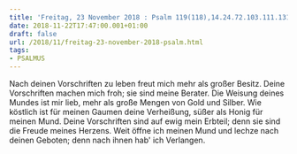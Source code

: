 ```yaml
---
title: 'Freitag, 23 November 2018 : Psalm 119(118),14.24.72.103.111.131.'
date: 2018-11-22T17:47:00.001+01:00
draft: false
url: /2018/11/freitag-23-november-2018-psalm.html
tags: 
- PSALMUS
---
```


Nach deinen Vorschriften zu leben freut mich mehr als großer Besitz. Deine Vorschriften machen mich froh; sie sind meine Berater. Die Weisung deines Mundes ist mir lieb, mehr als große Mengen von Gold und Silber. Wie köstlich ist für meinen Gaumen deine Verheißung, süßer als Honig für meinen Mund. Deine Vorschriften sind auf ewig mein Erbteil; denn sie sind die Freude meines Herzens. Weit öffne ich meinen Mund und lechze nach deinen Geboten; denn nach ihnen hab' ich Verlangen.